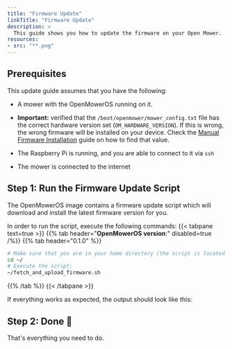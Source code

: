 ```yaml
---
title: "Firmware Update"
linkTitle: "Firmware Update"
description: >
  This guide shows you how to update the firmware on your Open Mower.
resources:
- src: "**.png"
---
```



## Prerequisites

This update guide assumes that you have the following:

- A mower with the OpenMowerOS running on it.

- **Important:** verified that the `/boot/openmower/mower_config.txt` file has the correct hardware version set (`OM_HARDWARE_VERSION`). If this is wrong, the wrong firmware will be installed on your device. Check the [Manual Firmware Installation](/docs/knowledge-base/manual-firmware-installation) guide on how to find that value.

- The Raspberry Pi is running, and you are able to connect to it via `ssh`

- The mower is connected to the internet


## Step 1: Run the Firmware Update Script

The OpenMowerOS image contains a firmware update script which will download and install the latest firmware version for you.

In order to run the script, execute the following commands:
{{< tabpane text=true >}}
{{% tab header="**OpenMowerOS version**:" disabled=true /%}}
{{% tab header="0.1.0" %}}
```bash
# Make sure that you are in your home directory (the script is located there):
cd ~/
# Execute the script:
~/fetch_and_upload_firmware.sh
```
{{% /tab %}}
{{< /tabpane >}}


If everything works as expected, the output should look like this:
<div class="container">
<div class="row justify-content-md-center">
<div id="player" class=""></div>
</div>
</div>
<script>
    AsciinemaPlayer.create(
        '538389.cast',
        document.getElementById('player'),
        { cols: 100, rows: 24, autoplay: true, loop: true }
    );
</script>


## Step 2: Done 🎉

That's everything you need to do.
